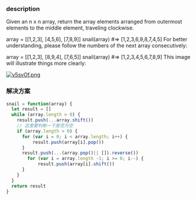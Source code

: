 ### description

Given an n x n array, return the array elements arranged from outermost elements to the middle element, traveling clockwise.

array = [[1,2,3],
         [4,5,6],
         [7,8,9]]
snail(array) #=> [1,2,3,6,9,8,7,4,5]
For better understanding, please follow the numbers of the next array consecutively:

array = [[1,2,3],
         [8,9,4],
         [7,6,5]]
snail(array) #=> [1,2,3,4,5,6,7,8,9]
This image will illustrate things more clearly:

[![v5svOf.png](https://s1.ax1x.com/2022/09/01/v5svOf.png)](https://imgse.com/i/v5svOf)

### 解决方案

```javascript
snail = function(array) {
  let result = []
  while (array.length > 0) {
    result.push(...array.shift())
    // 这里要判断一下是否为空
    if (array.length > 0) {
      for (var i = 0; i < array.length; i++) {
          result.push(array[i].pop())
      }
      result.push(...(array.pop()|| []).reverse())
        for (var i = array.length -1; i >= 0; i--) {
            result.push(array[i].shift())
      }
    }
  }
  return result
}
```